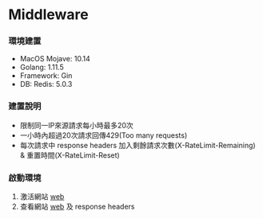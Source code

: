 Middleware
===

### 環境建置
* MacOS Mojave: 10.14
* Golang: 1.11.5
* Framework: Gin
* DB: Redis: 5.0.3

### 建置說明
* 限制同一IP來源請求每小時最多20次
* 一小時內超過20次請求回傳429(Too many requests)
* 每次請求中 response headers 加入剩餘請求次數(X-RateLimit-Remaining) &
  重置時間(X-RateLimit-Reset)

### 啟動環境

1. 激活網站 [web](https://ratelimiter-redis.herokuapp.com/)
2. 查看網站 [web](https://ratelimiter-redis.herokuapp.com/draw) 及   response headers